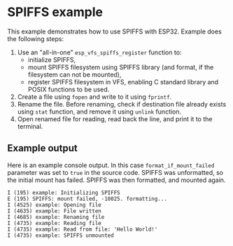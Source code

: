 # SPIFFS example

This example demonstrates how to use SPIFFS with ESP32. Example does the following steps:

1. Use an "all-in-one" `esp_vfs_spiffs_register` function to:
    - initialize SPIFFS,
    - mount SPIFFS filesystem using SPIFFS library (and format, if the filesystem can not be mounted),
    - register SPIFFS filesystem in VFS, enabling C standard library and POSIX functions to be used.
2. Create a file using `fopen` and write to it using `fprintf`.
3. Rename the file. Before renaming, check if destination file already exists using `stat` function, and remove it using `unlink` function.
4. Open renamed file for reading, read back the line, and print it to the terminal.

## Example output

Here is an example console output. In this case `format_if_mount_failed` parameter was set to `true` in the source code. SPIFFS was unformatted, so the initial mount has failed. SPIFFS was then formatted, and mounted again.

```
I (195) example: Initializing SPIFFS
E (195) SPIFFS: mount failed, -10025. formatting...
I (4525) example: Opening file
I (4635) example: File written
I (4685) example: Renaming file
I (4735) example: Reading file
I (4735) example: Read from file: 'Hello World!'
I (4735) example: SPIFFS unmounted
```

